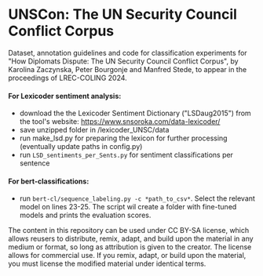 # UNSCon: The UN Security Council Conflict Corpus

Dataset, annotation guidelines and code for classification experiments for "How Diplomats Dispute: The UN Security Council Conflict Corpus", by Karolina Zaczynska, Peter Bourgonje and Manfred Stede, to appear in the proceedings of LREC-COLING 2024.

#### For Lexicoder sentiment analysis: 
- download the the Lexicoder Sentiment Dictionary ("LSDaug2015") from the tool's website: https://www.snsoroka.com/data-lexicoder/
- save unzipped folder in /lexicoder_UNSC/data
- run make_lsd.py for preparing the lexicon for further processing (eventually update paths in config.py)
- run `LSD_sentiments_per_Sents.py` for sentiment classifications per sentence 

#### For bert-classifications:
-  run `bert-cl/sequence_labeling.py -c *path_to_csv*`. Select the relevant model on lines 23-25. The script wil create a folder with fine-tuned models and prints the evaluation scores.


The content in this repository can be used under CC BY-SA license, which allows reusers to distribute, remix, adapt, and build upon the material in any medium or format, so long as attribution is given to the creator. The license allows for commercial use. If you remix, adapt, or build upon the material, you must license the modified material under identical terms.
